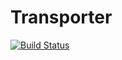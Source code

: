 # Transporter

[![Build Status](https://travis-ci.org/meandor/transporter.svg?branch=master)](https://travis-ci.org/meandor/transporter)